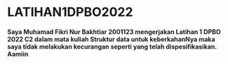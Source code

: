 # LATIHAN1DPBO2022

#### Saya Muhamad Fikri Nur Bakhtiar 2001123 mengerjakan Latihan 1 DPBO 2022 C2 dalam mata kuliah Struktur data untuk keberkahanNya maka saya tidak melakukan kecurangan seperti yang telah dispesifikasikan. Aamiin
